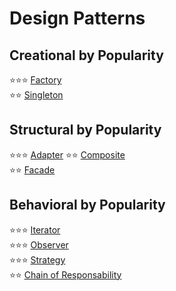 # Design Patterns

## Creational by Popularity
:star::star::star: [Factory](./Creational%20-%20Factory/)  
:star::star: [Singleton](./Creational%20-%20Singleton/)  

## Structural by Popularity
:star::star::star: [Adapter](./Structural%20-%20Adapter/) 
:star::star: [Composite](./Structural%20-%20Composite/)   
:star::star: [Facade](./Structural%20-%20Facade/)  
  

## Behavioral by Popularity
:star::star::star: [Iterator](./Behavioral%20-%20Iterator/)  
:star::star::star: [Observer](./Behavioral%20-%20Observer/)  
:star::star::star: [Strategy](./Behavioral%20-%20Strategy/)  
:star::star: [Chain of Responsability](./Behavioral%20-%20Chain%20of%20Responsability/)  

